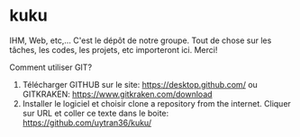 # kuku
IHM, Web, etc,...
C'est le dépôt de notre groupe. Tout de chose sur les tâches, les codes, les projets, etc importeront ici. Merci!

Comment utiliser GIT?

1. Télécharger GITHUB sur le site: https://desktop.github.com/ ou GITKRAKEN: https://www.gitkraken.com/download
2. Installer le logiciel et choisir clone a repository from the internet. Cliquer sur URL et coller ce texte dans le boite: https://github.com/uytran36/kuku/
